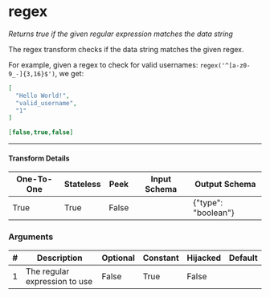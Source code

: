 # regex
*Returns true if the given regular expression matches the data string*

The regex transform checks if the data string matches the given regex.

For example, given a regex to check for valid usernames: `regex('^[a-z0-9_-]{3,16}$')`, we get:

```json
[
  "Hello World!",
  "valid_username",
  "1"
]
```

```json
[false,true,false]
```


---

#### Transform Details
<table class='pipescriptargs'><thead><tr><th>One-To-One</th><th>Stateless</th><th>Peek</th><th>Input Schema</th><th>Output Schema</th></tr></thead><tr><td>True</td><td>True</td><td>False</td><td></td><td>{"type": "boolean"}</td></tr></table>

### Arguments
<table class='pipescriptargs'><thead><tr><th>#</th><th>Description</th><th>Optional</th><th>Constant</th><th>Hijacked</th><th>Default</th></tr></thead><tr><td>1</td><td>The regular expression to use</td><td>False</td><td>True</td><td>False</td><td></td></tr></table>
